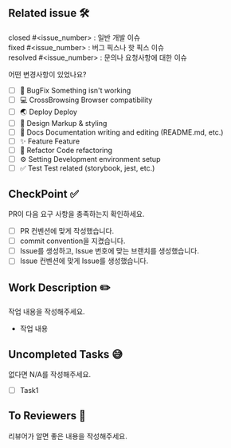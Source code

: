 ## Related issue 🛠
[//]: # (해당하는 이슈 번호 달아주기)
closed #<issue_number> : 일반 개발 이슈 <br />
fixed #<issue_number> : 버그 픽스나 핫 픽스 이슈 <br />
resolved #<issue_number> : 문의나 요청사항에 대한 이슈 <br />

어떤 변경사항이 있었나요?
- [ ] 🐞 BugFix Something isn't working
- [ ] 💻 CrossBrowsing Browser compatibility
- [ ] 🌏 Deploy Deploy
- [ ] 🎨 Design Markup & styling
- [ ] 📃 Docs Documentation writing and editing (README.md, etc.)
- [ ] ✨ Feature Feature
- [ ] 🔨 Refactor Code refactoring
- [ ] ⚙️ Setting Development environment setup
- [ ] ✅ Test Test related (storybook, jest, etc.)

## CheckPoint ✅
[//]: # (PR 요구사항 확인)
PR이 다음 요구 사항을 충족하는지 확인하세요.

- [ ] PR 컨벤션에 맞게 작성했습니다.
- [ ] commit convention을 지켰습니다.
- [ ] Issue를 생성하고, Issue 번호에 맞는 브랜치를 생성했습니다.
- [ ] Issue 컨벤션에 맞게 Issue를 생성했습니다.

## Work Description ✏️
[//]: # (작업 내용 간단 소개)
작업 내용을 작성해주세요.
- 작업 내용

## Uncompleted Tasks 😅
[//]: # (없다면 N/A)
없다면 N/A를 작성해주세요.
- [ ] Task1

## To Reviewers 📢
[//]: # (reviewer가 알면 좋은 내용들)
리뷰어가 알면 좋은 내용을 작성해주세요.

